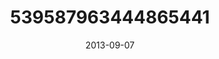---
title: "539587963444865441"
cover: "2013-09-07 18.51.59 539587963444865441_46248401"
photo: "2013-09-07 18.51.59 539587963444865441_46248401"
date: "2013-09-07"
type: "photo"
---